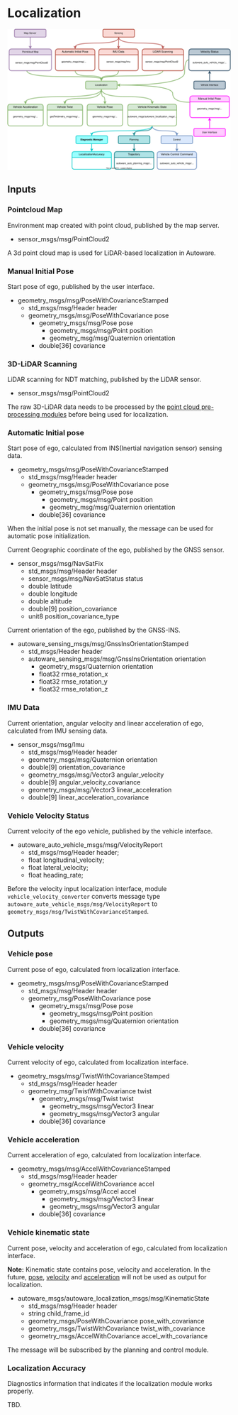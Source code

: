 # Localization

![Node diagram](images/Localization-Bus-ODD-Architecture.drawio.svg)

## Inputs

### Pointcloud Map

Environment map created with point cloud, published by the map server.

- sensor_msgs/msg/PointCloud2

A 3d point cloud map is used for LiDAR-based localization in Autoware.

### Manual Initial Pose

Start pose of ego, published by the user interface.

- geometry_msgs/msg/PoseWithCovarianceStamped
   - std_msgs/msg/Header header
   - geometry_msgs/msg/PoseWithCovariance pose
      - geometry_msgs/msg/Pose pose
         - geometry_msgs/msg/Point position
         - geometry_msg/msg/Quaternion orientation
      - double[36] covariance

### 3D-LiDAR Scanning

LiDAR scanning for NDT matching, published by the LiDAR sensor.

- sensor_msgs/msg/PointCloud2

The raw 3D-LiDAR data needs to be processed by the [point cloud pre-processing modules](../../autoware-architecture/sensing/data-types/point-cloud.md) before being used for localization.

### Automatic Initial pose

Start pose of ego, calculated from INS(Inertial navigation sensor) sensing data.

- geometry_msgs/msg/PoseWithCovarianceStamped
   - std_msgs/msg/Header header
   - geometry_msgs/msg/PoseWithCovariance pose
      - geometry_msgs/msg/Pose pose
         - geometry_msgs/msg/Point position
         - geometry_msg/msg/Quaternion orientation
      - double[36] covariance

 When the initial pose is not set manually, the message can be used for automatic pose initialization.

Current Geographic coordinate of the ego, published by the GNSS sensor.     
- sensor_msgs/msg/NavSatFix
   - std_msgs/msg/Header header
   - sensor_msgs/msg/NavSatStatus status
   - double latitude
   - double longitude
   - double altitude
   - double[9] position_covariance
   - unit8 position_covariance_type

Current orientation of the ego, published by the GNSS-INS.
- autoware_sensing_msgs/msg/GnssInsOrientationStamped
   - std_msgs/Header header
   - autoware_sensing_msgs/msg/GnssInsOrientation orientation
      - geometry_msgs/Quaternion orientation
      - float32 rmse_rotation_x
      - float32 rmse_rotation_y
      - float32 rmse_rotation_z 

### IMU Data

Current orientation, angular velocity and linear acceleration of ego, calculated from IMU sensing data.

- sensor_msgs/msg/Imu
   - std_msgs/msg/Header header
   - geometry_msgs/msg/Quaternion orientation
   - double[9] orientation_covariance
   - geometry_msgs/msg/Vector3 angular_velocity
   - double[9] angular_velocity_covariance
   - geometry_msgs/msg/Vector3 linear_acceleration
   - double[9] linear_acceleration_covariance

### Vehicle Velocity Status

Current velocity of the ego vehicle, published by the vehicle interface.

- autoware_auto_vehicle_msgs/msg/VelocityReport
   - std_msgs/msg/Header header;
   - float longitudinal_velocity;
   - float lateral_velocity;
   - float heading_rate;

Before the velocity input localization interface, module `vehicle_velocity_converter` converts message type `autoware_auto_vehicle_msgs/msg/VelocityReport` to `geometry_msgs/msg/TwistWithCovarianceStamped`.

## Outputs

### Vehicle pose

Current pose of ego, calculated from localization interface.

- geometry_msgs/msg/PoseWithCovarianceStamped
   - std_msgs/msg/Header header
   - geometry_msg/PoseWithCovariance pose
      - geometry_msgs/msg/Pose pose
         - geometry_msgs/msg/Point position
         - geometry_msgs/msg/Quaternion orientation
      - double[36] covariance

### Vehicle velocity

Current velocity of ego, calculated from localization interface.

- geometry_msgs/msg/TwistWithCovarianceStamped
   - std_msgs/msg/Header header
   - geometry_msg/TwistWithCovariance twist
      - geometry_msgs/msg/Twist twist
         - geometry_msgs/msg/Vector3 linear
         - geometry_msgs/msg/Vector3 angular
      - double[36] covariance

### Vehicle acceleration

Current acceleration of ego, calculated from localization interface.

- geometry_msgs/msg/AccelWithCovarianceStamped
   - std_msgs/msg/Header header
   - geometry_msg/AccelWithCovariance accel
      - geometry_msgs/msg/Accel accel
         - geometry_msgs/msg/Vector3 linear
         - geometry_msgs/msg/Vector3 angular
      - double[36] covariance

### Vehicle kinematic state

Current pose, velocity and acceleration of ego, calculated from localization interface. 

**Note:** Kinematic state contains pose, velocity and acceleration. In the future, [pose](#vehicle-pose), [velocity](#vehicle-velocity) and [acceleration](#vehicle-acceleration) will not be used as output for localization. 

- autoware_msgs/autoware_localization_msgs/msg/KinematicState
   - std_msgs/msg/Header header
   - string child_frame_id
   - geometry_msgs/PoseWithCovariance pose_with_covariance
   - geometry_msgs/TwistWithCovariance twist_with_covariance
   - geometry_msgs/AccelWithCovariance accel_with_covariance

The message will be subscribed by the planning and control module.

### Localization Accuracy

Diagnostics information that indicates if the localization module works properly.

TBD.